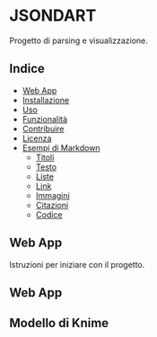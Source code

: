# JSONDART
Progetto di parsing e visualizzazione.

## Indice
- [Web App](#Web-App)
- [Installazione](#installazione)
- [Uso](#uso)
- [Funzionalità](#funzionalità)
- [Contribuire](#contribuire)
- [Licenza](#licenza)
- [Esempi di Markdown](#esempi-di-markdown)
  - [Titoli](#titoli)
  - [Testo](#testo)
  - [Liste](#liste)
  - [Link](#link)
  - [Immagini](#immagini)
  - [Citazioni](#citazioni)
  - [Codice](#codice)

## Web App
Istruzioni per iniziare con il progetto.

## Web App

## Modello di Knime
